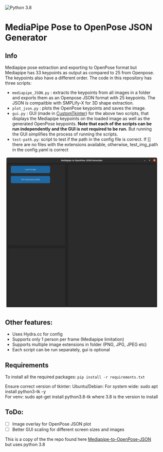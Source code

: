 <a name="readme"></a>

<!-- [![Contributors][contributors-shield]][contributors-url] -->
<!-- ![Python][python-shield] -->
![Python 3.8](https://img.shields.io/badge/Python-3.8-blue.svg)



<!-- GETTING STARTED -->

# MediaPipe Pose to OpenPose JSON Generator
## Info

Mediapipe pose extraction and exporting to OpenPose format but Mediapipe has 33 keypoints as output as compared to 25 from Openpose. The keypoints also have a different order.
The code in this repository has three scripts:
- `mediapipe_JSON.py` :  extracts the keypoints from all images in a folder and exports them as an Openpose JSON format with 25 keypoints. The JSON is compaitble with SMPLify-X for 3D shape extraction.
- `plot_json.py` : plots the OpenPose keypoints and saves the image.
- `gui.py` : GUI (made in [CustomTkinter](https://customtkinter.tomschimansky.com)) for the above two scripts, that displays the Mediapipe keypoints on the loaded image as well as the generated OpenPose keypoints. **Note that each of the scripts can be run independently and the GUI is not required to be run.** But running the GUI simplifies the process of running the scripts.
- `test-path.py`: script to test if the path in the config file is correct.  If [] there are no files with the extensions available, otherwise, test_img_path in the config.yaml is correct


![Rofi](./src//GUI.png "GUI Window" )

## Other features:
- Uses Hydra.cc for config
- Supports only 1 person per frame (Mediapipe limitation)
- Supports multiple image extensions in folder (PNG, JPG, JPEG etc)
- Each script can be run separately, gui is optional

## Requirements
To install all the required packages: `pip install -r requirements.txt`

Ensure correct version of tkinter:
Ubuntu/Debian:
    For system wide:  sudo apt install python3-tk -y  
    For venv:  sudo apt-get install python3.8-tk
        where 3.8 is the version to install 

## ToDo:
- [ ] Image overlay for OpenPose JSON plot
- [ ] Better GUI scaling for different screen sizes and images

<!--Reference to the original repo-->
This is a copy of the the repo found here <a href="https://github.com/Atif-Anwer/Mediapipe-to-OpenPose-JSON">Mediapipe-to-OpenPose-JSON</a> but uses python 3.8
